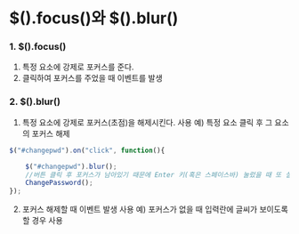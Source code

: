 # $().focus()와 $().blur()

### 1. $().focus()
1. 특정 요소에 강제로 포커스를 준다.
2. 클릭하여 포커스를 주었을 때 이벤트를 발생

### 2. $().blur()
1. 특정 요소에 강제로 포커스(초점)을 해제시킨다.
사용 예) 특정 요소 클릭 후 그 요소의 포커스 해제

``` javascript
$("#changepwd").on("click", function(){

    $("#changepwd").blur();
    //버튼 클릭 후 포커스가 남아있기 때문에 Enter 키(혹은 스페이스바) 눌렀을 때 또 실행이 되지 않도록 포커스를 해제함.
    ChangePassword();
});

```

2. 포커스 해제할 때 이벤트 발생
사용 예) 포커스가 없을 때 입력란에 글씨가 보이도록 할 경우 사용


